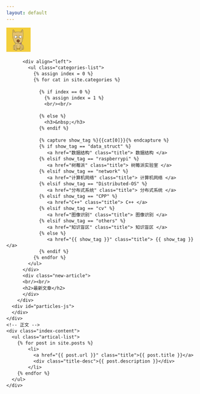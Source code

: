 ```yaml
---
layout: default
---
```


<body>
  <div class="index-wrapper">
    <div class="aside">
      <div class="info-card">
          <div id="divcss5"><img src="/images/header.png" width="64px" /></div>

          <div align="left">
            <ul class="categories-list">
              {% assign index = 0 %}
              {% for cat in site.categories %}

                {% if index == 0 %}
                  {% assign index = 1 %}
                  <br/><br/>

                {% else %}
                  <h3>&nbsp;</h3>
                {% endif %}

                {% capture show_tag %}{{cat[0]}}{% endcapture %}
                {% if show_tag == "data_struct" %}
                   <a href="数据结构" class="title"> 数据结构 </a>
                {% elsif show_tag == "raspberrypi" %}
                   <a href="树莓派" class="title"> 树莓派实验室 </a>
                {% elsif show_tag == "network" %}
                   <a href="计算机网络" class="title"> 计算机网络 </a>
                {% elsif show_tag == "Distributed-OS" %}
                   <a href="分布式系统" class="title"> 分布式系统 </a>
                {% elsif show_tag == "CPP" %}
                   <a href="C++" class="title"> C++ </a>
				{% elsif show_tag == "cv" %}
                   <a href="图像识别" class="title"> 图像识别 </a>
                {% elsif show_tag == "others" %}
                   <a href="知识盲区" class="title"> 知识盲区 </a>
                {% else %}
                   <a href="{{ show_tag }}" class="title"> {{ show_tag }} </a>
                {% endif %}
              {% endfor %}
            </ul>
          </div>
          <div class="new-article">
          <br/><br/>
          <h2>最新文章</h2>
          </div>
        </div>
      <div id="particles-js">
      </div>
    </div>
    <!-- 正文 -->
    <div class="index-content">
      <ul class="artical-list">
        {% for post in site.posts %}
            <li>
              <a href="{{ post.url }}" class="title">{{ post.title }}</a>
              <div class="title-desc">{{ post.description }}</div>
            </li>
        {% endfor %}
      </ul>
    </div>
  </div>
</body>
